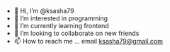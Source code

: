 - 👋 Hi, I’m @ksasha79
- 👀 I’m interested in programming
- 🌱 I’m currently learning frontend
- 💞️ I’m looking to collaborate on new friends
- 📫 How to reach me ... email ksasha79@gmail.com

<!---
ksasha79/ksasha79 is a ✨ special ✨ repository because its `README.md` (this file) appears on your GitHub profile.
You can click the Preview link to take a look at your changes.
--->
